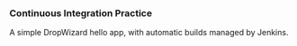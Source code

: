 ### Continuous Integration Practice
A simple DropWizard hello app, with automatic builds managed by Jenkins. 

